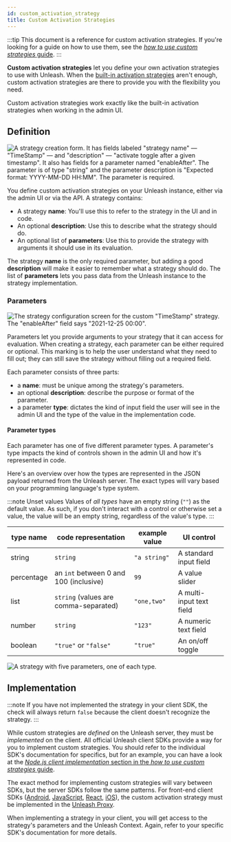 ```yaml
---
id: custom_activation_strategy
title: Custom Activation Strategies
---
```


:::tip
This document is a reference for custom activation strategies. If you're looking for a guide on how to use them, see the [_how to use custom strategies_ guide](../how-to/how-to-use-custom-strategies.md).
:::

**Custom activation strategies** let you define your own activation strategies to use with Unleash. When the [built-in activation strategies](../user_guide/activation-strategies.md) aren't enough, custom activation strategies are there to provide you with the flexibility you need.

Custom activation strategies work exactly like the built-in activation strategies when working in the admin UI.

## Definition

![A strategy creation form. It has fields labeled "strategy name" — "TimeStamp" — and "description" — "activate toggle after a given timestamp". It also has fields for a parameter named "enableAfter". The parameter is of type "string" and the parameter description is "Expected format: YYYY-MM-DD HH:MM". The parameter is required.](/img/timestamp_create_strategy.png)

You define custom activation strategies on your Unleash instance, either via the admin UI or via the API. A strategy contains:

- A strategy **name**: You'll use this to refer to the strategy in the UI and in code.
- An optional **description**: Use this to describe what the strategy should do.
- An optional list of **parameters**: Use this to provide the strategy with arguments it should use in its evaluation.

The strategy **name** is the only required parameter, but adding a good **description** will make it easier to remember what a strategy should do. The list of **parameters** lets you pass data from the Unleash instance to the strategy implementation.

### Parameters

![The strategy configuration screen for the custom "TimeStamp" strategy. The "enableAfter" field says "2021-12-25 00:00".](/img/timestamp_use_strategy.png)

Parameters let you provide arguments to your strategy that it can access for evaluation. When creating a strategy, each parameter can be either required or optional. This marking is to help the user understand what they need to fill out; they can still save the strategy without filling out a required field.

Each parameter consists of three parts:

- a **name**: must be unique among the strategy's parameters.
- an optional **description**: describe the purpose or format of the parameter.
- a parameter **type**: dictates the kind of input field the user will see in the admin UI and the type of the value in the implementation code.


#### Parameter types

Each parameter has one of five different parameter types. A parameter's type impacts the kind of controls shown in the admin UI and how it's represented in code.

Here's an overview over how the types are represented in the JSON payload returned from the Unleash server. The exact types will vary based on your programming language's type system.

:::note Unset values
Values of *all types* have an empty string (`""`) as the default value. As such, if you don't interact with a control or otherwise set a value, the value will be an empty string, regardless of the value's type.
:::

| type name  | code representation                    | example value | UI control               |
|------------|----------------------------------------|---------------|--------------------------|
| string     | `string`                               | `"a string"`  | A standard input field   |
| percentage | an `int` between 0 and 100 (inclusive) | `99`          | A value slider           |
| list       | `string` (values are comma-separated)  | `"one,two"`   | A multi-input text field |
| number     | `string`                               | `"123"`       | A numeric text field     |
| boolean    | `"true"` or `"false"`                  | `"true"`      | An on/off toggle         |


![A strategy with five parameters, one of each type.](/img/strategy-parameters-ui-controls.png)

## Implementation

:::note
If you have not implemented the strategy in your client SDK, the check will always return `false` because the client doesn't recognize the strategy.
:::

While custom strategies are _defined_ on the Unleash server, they must be _implemented_ on the client. All official Unleash client SDKs provide a way for you to implement custom strategies. You should refer to the individual SDK's documentation for specifics, but for an example, you can have a look at the [_Node.js client implementation_ section in the _how to use custom strategies_ guide](../how-to/how-to-use-custom-strategies.md#step-3-a).

The exact method for implementing custom strategies will vary between SDKs, but the server SDKs follow the same patterns. For front-end client SDKs ([Android](../sdks/android-proxy.md), [JavaScript](../sdks/proxy-javascript.md), [React](../sdks/proxy-react.md), [iOS](../sdks/proxy-ios.md)), the custom activation strategy must be implemented in the [Unleash Proxy](../sdks/unleash-proxy.md).


When implementing a strategy in your client, you will get access to the strategy's parameters and the Unleash Context. Again, refer to your specific SDK's documentation for more details.

